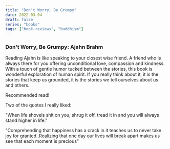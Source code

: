 ```yaml
---
title: "Don't Worry, Be Grumpy"
date: 2022-03-04
draft: false
series: "books"
tags: ["book-reviews", "buddhism"]
---
```


### Don't Worry, Be Grumpy: Ajahn Brahm


Reading Ajahn is like speaking to your closest wise friend. A friend who is always there for you offering unconditional love, compassion and kindness. With a touch of gentle humor tucked between the stories, this book is wonderful exploration of human spirit. If you really think about it, it is the stories that keep us grounded, it is the stories we tell ourselves about us and others.

Recommended read!

Two of the quotes I really liked:

"When life shovels shit on you, shrug it off, tread it in and you will always stand higher in life."

"Comprehending that happiness has a crack in it teaches us to never take joy for granted..Realizing that one day our lives will break apart makes us see that each moment is precious"